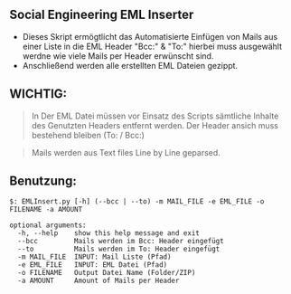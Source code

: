## Social Engineering EML Inserter
- Dieses Skript ermögtlicht das Automatisierte Einfügen von Mails aus einer Liste in die EML Header "Bcc:" & "To:" hierbei muss ausgewählt werdne wie viele Mails per Header erwünscht sind.
- Anschließend werden alle erstellten EML Dateien gezippt.

## WICHTIG:
> In Der EML Datei müssen vor Einsatz des Scripts sämtliche Inhalte des Genutzten Headers entfernt werden. Der Header ansich muss bestehend bleiben (To: / Bcc:)

> Mails werden aus Text files Line by Line geparsed.

## Benutzung:
```
$: EMLInsert.py [-h] (--bcc | --to) -m MAIL_FILE -e EML_FILE -o FILENAME -a AMOUNT

optional arguments:
  -h, --help    show this help message and exit
  --bcc         Mails werden im Bcc: Header eingefügt
  --to          Mails werden im To: Header eingefügt
  -m MAIL_FILE  INPUT: Mail Liste (Pfad)
  -e EML_FILE   INPUT: EML Datei (Pfad)
  -o FILENAME   Output Datei Name (Folder/ZIP)
  -a AMOUNT     Amount of Mails per Header
```
